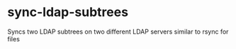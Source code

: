 # sync-ldap-subtrees

Syncs two LDAP subtrees on two different LDAP servers similar to rsync for files
